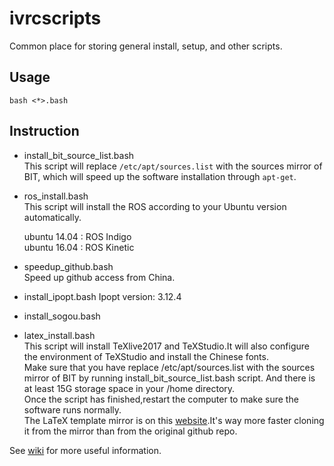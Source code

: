 # ivrcscripts
Common place for storing general install, setup, and other scripts.

## Usage

```
bash <*>.bash
```


## Instruction
* install_bit_source_list.bash   
This script will replace `/etc/apt/sources.list` with the sources mirror of BIT, which will speed up the software installation through `apt-get`.


* ros_install.bash  
This script will install the ROS according to your Ubuntu version automatically.

  ubuntu 14.04 : ROS Indigo   
  ubuntu 16.04 : ROS Kinetic   


* speedup_github.bash   
Speed up github access from China.


* install_ipopt.bash
Ipopt version: 3.12.4


* install_sogou.bash


* latex_install.bash  
This script will install TeXlive2017 and TeXStudio.It will also configure the environment of TeXStudio and install the Chinese fonts.    
Make sure that you have replace /etc/apt/sources.list with the sources mirror of BIT by running install_bit_source_list.bash script. And there is at least 15G storage space in your /home directory.    
Once the script has finished,restart the computer to make sure the software runs normally.     
The LaTeX template mirror is on this [website](https://coding.net/u/aRagdoll/p/LaTex-template/git).It's way more faster cloning it from the mirror than from the original github repo.  


See [wiki](https://github.com/bit-ivrc/ivrcscripts/wiki) for more useful information.
